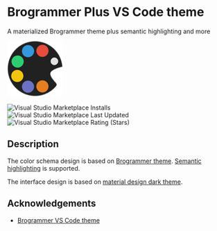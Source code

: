 # Brogrammer Plus VS Code theme

A materialized Brogrammer theme plus semantic highlighting and more

[![](./icon.png)](https://marketplace.visualstudio.com/items?itemName=jackjyq.brogrammer-plus)

![Visual Studio Marketplace Installs](https://img.shields.io/visual-studio-marketplace/i/jackjyq.brogrammer-plus)
![Visual Studio Marketplace Last Updated](https://img.shields.io/visual-studio-marketplace/last-updated/jackjyq.brogrammer-plus)
![Visual Studio Marketplace Rating (Stars)](https://img.shields.io/visual-studio-marketplace/stars/jackjyq.brogrammer-plus)

## Description

The color schema design is based on [Brogrammer theme](https://github.com/gerane/VSCodeThemes/tree/master/gerane.Theme-Brogrammer). [Semantic highlighting](https://code.visualstudio.com/api/language-extensions/semantic-highlight-guide) is supported.

The interface design is based on [material design dark theme](https://material.io/design/color/dark-theme.html). 

## Acknowledgements

- [Brogrammer VS Code theme](https://github.com/gerane/VSCodeThemes/tree/master/gerane.Theme-Brogrammer)
